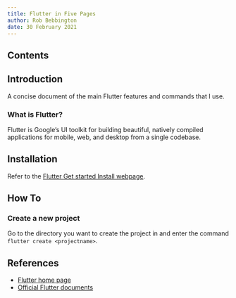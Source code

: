 ```yaml
---
title: Flutter in Five Pages
author: Rob Bebbington
date: 30 February 2021
---
```


## Contents

## Introduction

A concise document of the main Flutter features and commands that I use.

### What is Flutter?

Flutter is Google’s UI toolkit for building beautiful, natively compiled applications for mobile, web, and desktop from a single codebase.

## Installation

Refer to the [Flutter Get started Install webpage](https://flutter.dev/docs/get-started/install).

## How To

### Create a new project

Go to the directory you want to create the project in and enter the command `flutter create <projectname>`.

## References

* [Flutter home page](https://flutter.dev/)
* [Official Flutter documents](https://flutter.dev/docs)
